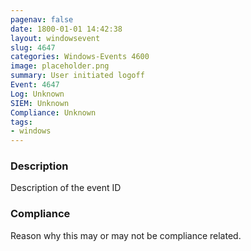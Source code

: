 ```yaml
---
pagenav: false
date: 1800-01-01 14:42:38
layout: windowsevent
slug: 4647
categories: Windows-Events 4600
image: placeholder.png
summary: User initiated logoff
Event: 4647
Log: Unknown
SIEM: Unknown
Compliance: Unknown
tags:
- windows
---
```


### Description

Description of the event ID

### Compliance

Reason why this may or may not be compliance related.
